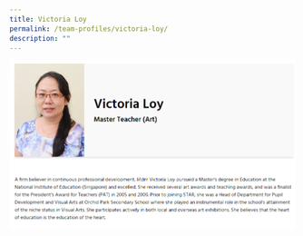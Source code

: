 ```yaml
---
title: Victoria Loy
permalink: /team-profiles/victoria-loy/
description: ""
---
```

![](/images/profile4.png)